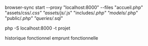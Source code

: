 browser-sync start --proxy "localhost:8000" --files "accueil.php" "assets/css/*.css" "assets/js/*.js" "includes/*.php" "models/*.php" "public/*.php" "queries/*.sql"

php -S localhost:8000 -t projet





historique fonctionnel emprunt fonctionnelle

